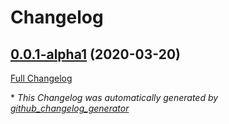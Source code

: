 # Changelog

## [0.0.1-alpha1](https://github.com/croct-tech/sdk-js/tree/0.0.1-alpha1) (2020-03-20)

[Full Changelog](https://github.com/croct-tech/sdk-js/compare/7a07270a0391db77730f3b5ced8b209ffed85f4f...0.0.1-alpha1)

\* *This Changelog was automatically generated by [github_changelog_generator](https://github.com/github-changelog-generator/github-changelog-generator)*
